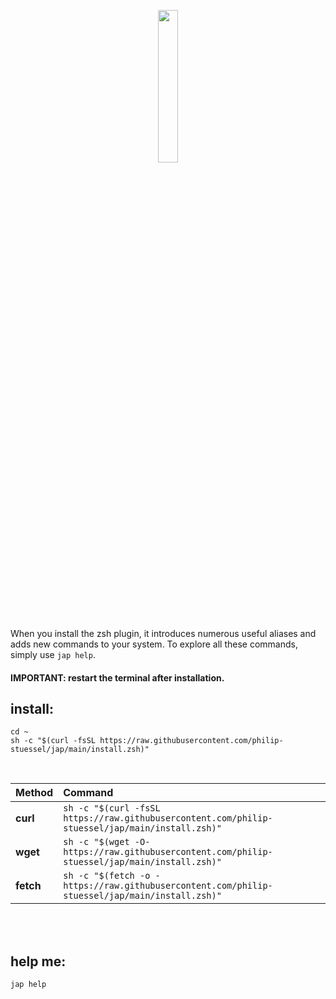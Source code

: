 <p align="center">
<img src="https://i.ibb.co/gDP5fb3/jap-logo-min.png" width="25%" />
</p>

When you install the zsh plugin, it introduces numerous useful aliases and adds new commands to your system. To explore all these commands, simply use `jap help`.

#### IMPORTANT: restart the terminal after installation.

## install:

```shell
cd ~
sh -c "$(curl -fsSL https://raw.githubusercontent.com/philip-stuessel/jap/main/install.zsh)"
```
</br>

| Method    | Command                                                                                           |
| :-------- | :------------------------------------------------------------------------------------------------ |
| **curl**  | `sh -c "$(curl -fsSL https://raw.githubusercontent.com/philip-stuessel/jap/main/install.zsh)"` |
| **wget**  | `sh -c "$(wget -O- https://raw.githubusercontent.com/philip-stuessel/jap/main/install.zsh)"`   |
| **fetch** | `sh -c "$(fetch -o -https://raw.githubusercontent.com/philip-stuessel/jap/main/install.zsh)"` |
</br>
</br>

## help me:
```shell
jap help
```
